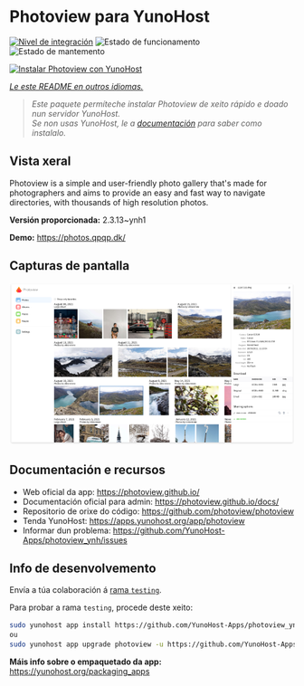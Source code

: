 <!--
NOTA: Este README foi creado automáticamente por <https://github.com/YunoHost/apps/tree/master/tools/readme_generator>
NON debe editarse manualmente.
-->

# Photoview para YunoHost

[![Nivel de integración](https://dash.yunohost.org/integration/photoview.svg)](https://dash.yunohost.org/appci/app/photoview) ![Estado de funcionamento](https://ci-apps.yunohost.org/ci/badges/photoview.status.svg) ![Estado de mantemento](https://ci-apps.yunohost.org/ci/badges/photoview.maintain.svg)

[![Instalar Photoview con YunoHost](https://install-app.yunohost.org/install-with-yunohost.svg)](https://install-app.yunohost.org/?app=photoview)

*[Le este README en outros idiomas.](./ALL_README.md)*

> *Este paquete permíteche instalar Photoview de xeito rápido e doado nun servidor YunoHost.*  
> *Se non usas YunoHost, le a [documentación](https://yunohost.org/install) para saber como instalalo.*

## Vista xeral

Photoview is a simple and user-friendly photo gallery that's made for photographers and aims to provide an easy and fast way to navigate directories, with thousands of high resolution photos.


**Versión proporcionada:** 2.3.13~ynh1

**Demo:** <https://photos.qpqp.dk/>

## Capturas de pantalla

![Captura de pantalla de Photoview](./doc/screenshots/screenshot.png)

## Documentación e recursos

- Web oficial da app: <https://photoview.github.io/>
- Documentación oficial para admin: <https://photoview.github.io/docs/>
- Repositorio de orixe do código: <https://github.com/photoview/photoview>
- Tenda YunoHost: <https://apps.yunohost.org/app/photoview>
- Informar dun problema: <https://github.com/YunoHost-Apps/photoview_ynh/issues>

## Info de desenvolvemento

Envía a túa colaboración á [rama `testing`](https://github.com/YunoHost-Apps/photoview_ynh/tree/testing).

Para probar a rama `testing`, procede deste xeito:

```bash
sudo yunohost app install https://github.com/YunoHost-Apps/photoview_ynh/tree/testing --debug
ou
sudo yunohost app upgrade photoview -u https://github.com/YunoHost-Apps/photoview_ynh/tree/testing --debug
```

**Máis info sobre o empaquetado da app:** <https://yunohost.org/packaging_apps>
